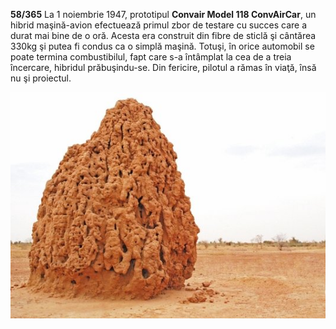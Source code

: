 **58/365** La 1 noiembrie 1947, prototipul **Convair Model 118 ConvAirCar**, un hibrid maşină-avion efectuează primul zbor de testare cu succes care a durat mai bine de o oră. Acesta era construit din fibre de sticlă şi cântărea 330kg şi putea fi condus ca o simplă maşină. Totuşi, în orice automobil se poate termina combustibilul, fapt care s-a întâmplat la cea de a treia încercare, hibridul prăbuşindu-se. Din fericire, pilotul a rămas în viaţă, însă nu şi proiectul.

![Edificiu construit de termite](image-1.jpg)
